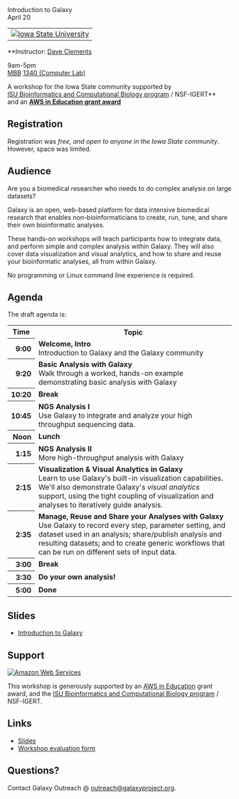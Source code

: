<div class='center'>
<div class='title'>Introduction to Galaxy<br />April 20</div>

<table>
  <tr>
    <td colspan=3 style=" border: none; text-align: center; vertical-align: middle;"> <a href='http://iastate.edu/'><img src="/src/Images/Logos/IowaState.png" alt="Iowa State University"  /></a> </td>
  </tr>
</table>


**Instructor: [Dave Clements](/src/DaveClements/index.md)

9am-5pm<br />
[MBB](http://www.fpm.iastate.edu/maps/default.asp?zoom=2&xcenter=1471&ycenter=1605&xshow=1471&yshow=1605) [1340 (Computer Lab)](http://www.bb.iastate.edu/computing/1340Home.html)

A workshop for the Iowa State community supported by<br />[ISU Bioinformatics and Computational Biology program](http://www.bcb.iastate.edu/) / NSF-IGERT**<br />and an **[AWS in Education grant award](http://aws.amazon.com/education/)**
</div>

## Registration

Registration was *free, and open to anyone in the Iowa State community*.  However, space was limited.

## Audience

Are you a biomedical researcher who needs to do complex analysis on large datasets?

Galaxy is an open, web-based platform for data intensive biomedical research that enables non-bioinformaticians to create, run, tune, and share their own bioinformatic analyses.

These hands-on workshops will teach participants how to integrate data, and perform simple and complex analysis within Galaxy.  They will also cover data visualization and visual analytics, and how to share and reuse your bioinformatic analyses, all from within Galaxy.

No programming or Linux command line experience is required.

## Agenda

The draft agenda is:

<table>
  <tr class="th" >
    <th> Time </th>
    <th> Topic </th>
  </tr>
  <tr>
    <th style=" text-align: right;"> 9:00 </th>
    <td> <strong>Welcome, Intro</strong><div class='indent'>Introduction to Galaxy and the Galaxy community</div> </td>
  </tr>
  <tr>
    <th style=" text-align: right;"> 9:20 </th>
    <td> <strong>Basic Analysis with Galaxy</strong><div class='indent'>Walk through a worked, hands-on example demonstrating basic analysis with Galaxy</div> </td>
  </tr>
  <tr>
    <th style=" text-align: right;"> 10:20 </th>
    <td> <strong>Break</strong> </td>
  </tr>
  <tr>
    <th style=" text-align: right;"> 10:45 </th>
    <td> <strong>NGS Analysis I</strong><div class='indent'>Use Galaxy to integrate and analyze your high throughput sequencing data.</div> </td>
  </tr>
  <tr>
    <th style=" text-align: right;"> Noon  </th>
    <td> <strong>Lunch</strong> </td>
  </tr>
  <tr>
    <th style=" text-align: right;"> 1:15 </th>
    <td> <strong>NGS Analysis II</strong><div class='indent'>More high-throughput analysis with Galaxy</div> </td>
  </tr>
  <tr>
    <th style=" text-align: right;"> 2:15 </th>
    <td> <strong>Visualization & Visual Analytics in Galaxy</strong><div class='indent'>Learn to use Galaxy's built-in visualization capabilities.  We'll also demonstrate Galaxy's <em>visual analytics</em> support, using the tight coupling of visualization and analyses to iteratively guide analysis.</div> </td>
  </tr>
  <tr>
    <th style=" text-align: right;"> 2:35 </th>
    <td> <strong>Manage, Reuse and Share your Analyses with Galaxy</strong><div class='indent'>Use Galaxy to record every step, parameter setting, and dataset used in an analysis; share/publish analysis and resulting datasets; and to create generic workflows that can be run on different sets of input data. </div> </td>
  </tr>
  <tr>
    <th style=" text-align: right;"> 3:00 </th>
    <td> <strong>Break</strong> </td>
  </tr>
  <tr>
    <th style=" text-align: right;"> 3:30 </th>
    <td> <strong>Do your own analysis!</strong><div class='indent'></div> </td>
  </tr>
  <tr>
    <th style=" text-align: right;"> 5:00 </th>
    <td> <strong>Done</strong> </td>
  </tr>
</table>



## Slides

* [Introduction to Galaxy](PLACEHOLDER_ATTACHMENT_URL/src/Documents/Presentations/2012_IowaStateIntroToGalaxy.pdf)

## Support

<div class='right'><a href='http://aws.amazon.com/'><img src="/src/Images/Logos/AWSLogo.png" alt="Amazon Web Services" /></a></div>

This workshop is generously supported by an [AWS in Education](http://aws.amazon.com/education/) grant award, and the [ISU Bioinformatics and Computational Biology program](http://www.bcb.iastate.edu/) / NSF-IGERT.

## Links

* [Slides](PLACEHOLDER_ATTACHMENT_URL/src/Documents/Presentations/2012_IowaState.pdf)
* [Workshop evaluation form](http://bit.ly/ISUFeedback)

## Questions?

Contact Galaxy Outreach @ [outreach@galaxyproject.org](mailto:outreach@galaxyproject.org).
